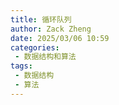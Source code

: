 ```yaml
---
title: 循环队列
author: Zack Zheng
date: 2025/03/06 10:59
categories:
 - 数据结构和算法
tags:
 - 数据结构
 - 算法
---
```

